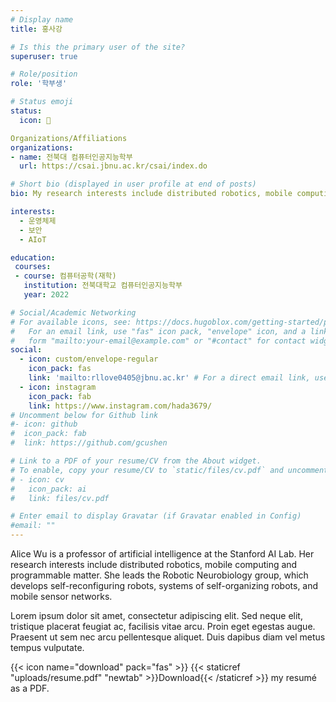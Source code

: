 ```yaml
---
# Display name
title: 홍사강

# Is this the primary user of the site?
superuser: true

# Role/position
role: '학부생'

# Status emoji
status:
  icon: 💭

Organizations/Affiliations
organizations:
- name: 전북대 컴퓨터인공지능학부
  url: https://csai.jbnu.ac.kr/csai/index.do

# Short bio (displayed in user profile at end of posts)
bio: My research interests include distributed robotics, mobile computing and programmable matter.

interests:
  - 운영체제
  - 보안
  - AIoT

education:
 courses:
 - course: 컴퓨터공학(재학)
   institution: 전북대학교 컴퓨터인공지능학부
   year: 2022

# Social/Academic Networking
# For available icons, see: https://docs.hugoblox.com/getting-started/page-builder/#icons
#   For an email link, use "fas" icon pack, "envelope" icon, and a link in the
#   form "mailto:your-email@example.com" or "#contact" for contact widget.
social:
  - icon: custom/envelope-regular
    icon_pack: fas
    link: 'mailto:rllove0405@jbnu.ac.kr' # For a direct email link, use "mailto:test@example.org".
  - icon: instagram
    icon_pack: fab
    link: https://www.instagram.com/hada3679/
# Uncomment below for Github link
#- icon: github
#  icon_pack: fab
#  link: https://github.com/gcushen

# Link to a PDF of your resume/CV from the About widget.
# To enable, copy your resume/CV to `static/files/cv.pdf` and uncomment the lines below.
# - icon: cv
#   icon_pack: ai
#   link: files/cv.pdf

# Enter email to display Gravatar (if Gravatar enabled in Config)
#email: ""
---
```


Alice Wu is a professor of artificial intelligence at the Stanford AI Lab. Her research interests include distributed robotics, mobile computing and programmable matter. She leads the Robotic Neurobiology group, which develops self-reconfiguring robots, systems of self-organizing robots, and mobile sensor networks.

Lorem ipsum dolor sit amet, consectetur adipiscing elit. Sed neque elit, tristique placerat feugiat ac, facilisis vitae arcu. Proin eget egestas augue. Praesent ut sem nec arcu pellentesque aliquet. Duis dapibus diam vel metus tempus vulputate.

{{< icon name="download" pack="fas" >}} {{< staticref "uploads/resume.pdf" "newtab" >}}Download{{< /staticref >}} my resumé as a PDF.